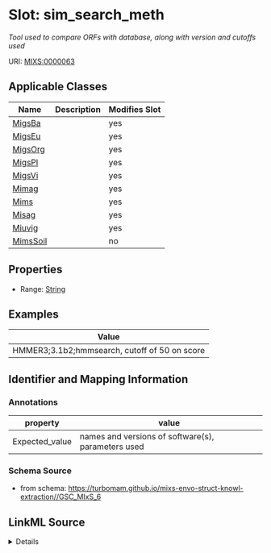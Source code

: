 # Slot: sim_search_meth


_Tool used to compare ORFs with database, along with version and cutoffs used_



URI: [MIXS:0000063](https://w3id.org/mixs/0000063)



<!-- no inheritance hierarchy -->




## Applicable Classes

| Name | Description | Modifies Slot |
| --- | --- | --- |
[MigsBa](MigsBa.md) |  |  yes  |
[MigsEu](MigsEu.md) |  |  yes  |
[MigsOrg](MigsOrg.md) |  |  yes  |
[MigsPl](MigsPl.md) |  |  yes  |
[MigsVi](MigsVi.md) |  |  yes  |
[Mimag](Mimag.md) |  |  yes  |
[Mims](Mims.md) |  |  yes  |
[Misag](Misag.md) |  |  yes  |
[Miuvig](Miuvig.md) |  |  yes  |
[MimsSoil](MimsSoil.md) |  |  no  |







## Properties

* Range: [String](String.md)






## Examples

| Value |
| --- |
| HMMER3;3.1b2;hmmsearch, cutoff of 50 on score |

## Identifier and Mapping Information





### Annotations

| property | value |
| --- | --- |
| Expected_value | names and versions of software(s), parameters used |



### Schema Source


* from schema: https://turbomam.github.io/mixs-envo-struct-knowl-extraction//GSC_MIxS_6




## LinkML Source

<details>
```yaml
name: sim_search_meth
annotations:
  Expected_value:
    tag: Expected_value
    value: names and versions of software(s), parameters used
description: Tool used to compare ORFs with database, along with version and cutoffs
  used
title: similarity search method
notes:
- method
examples:
- value: HMMER3;3.1b2;hmmsearch, cutoff of 50 on score
in_subset:
- sequencing
from_schema: https://turbomam.github.io/mixs-envo-struct-knowl-extraction//GSC_MIxS_6
rank: 1000
string_serialization: '{software};{version};{parameters}'
slot_uri: MIXS:0000063
multivalued: false
alias: sim_search_meth
domain_of:
- MigsBa
- MigsEu
- MigsOrg
- MigsPl
- MigsVi
- Mimag
- Mims
- Misag
- Miuvig
range: string

```
</details>